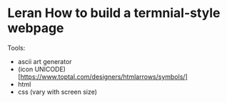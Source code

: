 # Leran How to build a termnial-style webpage
Tools:
- ascii art generator
- (icon UNICODE) [https://www.toptal.com/designers/htmlarrows/symbols/]
- html
- css (vary with screen size)
